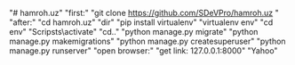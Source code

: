 "# hamroh.uz" 
"first:"
"git clone https://github.com/SDeVPro/hamroh.uz "
"after:"
"cd hamroh.uz"
"dir"
"pip install virtualenv"
"virtualenv env"
"cd env"
"Scripsts\activate"
"cd.."
"python manage.py migrate"
"python manage.py makemigrations"
"python manage.py createsuperuser"
"python manage.py runserver"
"open browser:"
"get link: 127.0.0.1:8000"
"Yahoo"


